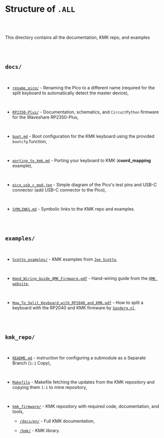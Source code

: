 # Structure of `.ALL`

<br/><br/>

This directory contains all the documentation, KMK repo, and examples

<br/><br/>

## `docs/`

<br/>

- [`rename_pico/`](./docs/rename_pico/) - Renaming the Pico to a different name (required for the split keyboard to automatically detect the master device),

<br/>

- [`RP2350-Plus/`](./docs/RP2350-Plus/) - Documentation, schematics, and `CircuitPython` firmware for the Waveshare RP2350-Plus,

<br/>

- [`boot.md`](./docs/boot.md) - Boot configuration for the KMK keyboard using the provided `bootcfg` function,

<br/>

- [`porting_to_kmk.md`](./docs/porting_to_kmk.md) - Porting your keyboard to KMK (**coord_mapping** example),

<br/>

- [`pico_usb_c_mod.jpg`](./docs/pico_usb_c_mod.jpg) - Simple diagram of the Pico's test pins and USB-C connector (add USB-C connector to the Pico),

<br/>

- [`SYMLINKS.md`](./docs/SYMLINKS.md) - Symbolic links to the KMK repo and examples.

<br/><br/>

## `examples/`

<br/>

- [`Scotto_examples/`](./examples/Scotto_examples/) - KMK examples from [`Joe Scotto`](https://github.com/joe-scotto/scottokeebs),

<br/>

- [`Hand_Wiring_Guide_QMK_Firmware.pdf`](./examples/Hand_Wiring_Guide_QMK_Firmware.pdf) - Hand-wiring guide from the [`QMK website`](https://docs.qmk.fm/hand_wire),

<br/>

- [`How_To_Split_Keyboard_with_RP2040_and_KMK.pdf`](./examples/How_To_Split_Keyboard_with_RP2040_and_KMK.pdf) - How to split a keyboard with the RP2040 and KMK firmware by [`Sanderg.nl`](https://sanderg.nl/en/posts/how-to-split-keyboard-with-rp2040-and-kmk/).

<br/><br/>

## `kmk_repo/`

<br/>

- [`README.md`](./kmk_repo/README.md) - instruction for configuring a submodule as a Separate Branch (`1:1` Copy),

<br/>

- [`Makefile`](./kmk_repo/Makefile) - Makefile fetching the updates from the KMK repository and copying them `1:1` to mine repository,

<br/>

- [`kmk_firmware/`](./kmk_repo/kmk_firmware/) - KMK repository with required code, documentation, and tools,

  - [`/docs/en/`](./kmk_repo/kmk_firmware/docs/en/) - Full KMK documentation,

  - [`/kmk/`](./kmk_repo/kmk_firmware/kmk/) - KMK library.

<br/><br/>
